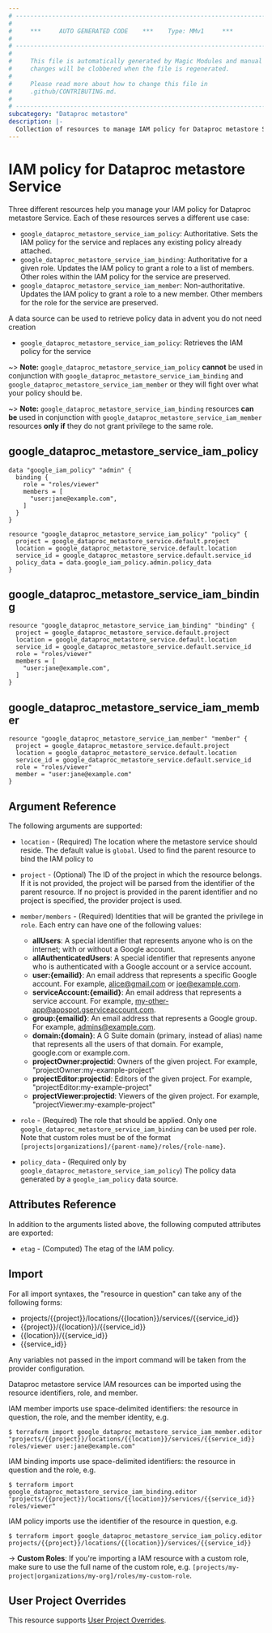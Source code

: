 ```yaml
---
# ----------------------------------------------------------------------------
#
#     ***     AUTO GENERATED CODE    ***    Type: MMv1     ***
#
# ----------------------------------------------------------------------------
#
#     This file is automatically generated by Magic Modules and manual
#     changes will be clobbered when the file is regenerated.
#
#     Please read more about how to change this file in
#     .github/CONTRIBUTING.md.
#
# ----------------------------------------------------------------------------
subcategory: "Dataproc metastore"
description: |-
  Collection of resources to manage IAM policy for Dataproc metastore Service
---
```


# IAM policy for Dataproc metastore Service
Three different resources help you manage your IAM policy for Dataproc metastore Service. Each of these resources serves a different use case:

* `google_dataproc_metastore_service_iam_policy`: Authoritative. Sets the IAM policy for the service and replaces any existing policy already attached.
* `google_dataproc_metastore_service_iam_binding`: Authoritative for a given role. Updates the IAM policy to grant a role to a list of members. Other roles within the IAM policy for the service are preserved.
* `google_dataproc_metastore_service_iam_member`: Non-authoritative. Updates the IAM policy to grant a role to a new member. Other members for the role for the service are preserved.

A data source can be used to retrieve policy data in advent you do not need creation

* `google_dataproc_metastore_service_iam_policy`: Retrieves the IAM policy for the service

~> **Note:** `google_dataproc_metastore_service_iam_policy` **cannot** be used in conjunction with `google_dataproc_metastore_service_iam_binding` and `google_dataproc_metastore_service_iam_member` or they will fight over what your policy should be.

~> **Note:** `google_dataproc_metastore_service_iam_binding` resources **can be** used in conjunction with `google_dataproc_metastore_service_iam_member` resources **only if** they do not grant privilege to the same role.



## google_dataproc_metastore_service_iam_policy

```hcl
data "google_iam_policy" "admin" {
  binding {
    role = "roles/viewer"
    members = [
      "user:jane@example.com",
    ]
  }
}

resource "google_dataproc_metastore_service_iam_policy" "policy" {
  project = google_dataproc_metastore_service.default.project
  location = google_dataproc_metastore_service.default.location
  service_id = google_dataproc_metastore_service.default.service_id
  policy_data = data.google_iam_policy.admin.policy_data
}
```

## google_dataproc_metastore_service_iam_binding

```hcl
resource "google_dataproc_metastore_service_iam_binding" "binding" {
  project = google_dataproc_metastore_service.default.project
  location = google_dataproc_metastore_service.default.location
  service_id = google_dataproc_metastore_service.default.service_id
  role = "roles/viewer"
  members = [
    "user:jane@example.com",
  ]
}
```

## google_dataproc_metastore_service_iam_member

```hcl
resource "google_dataproc_metastore_service_iam_member" "member" {
  project = google_dataproc_metastore_service.default.project
  location = google_dataproc_metastore_service.default.location
  service_id = google_dataproc_metastore_service.default.service_id
  role = "roles/viewer"
  member = "user:jane@example.com"
}
```


## Argument Reference

The following arguments are supported:

* `location` - (Required) The location where the metastore service should reside.
The default value is `global`.
 Used to find the parent resource to bind the IAM policy to

* `project` - (Optional) The ID of the project in which the resource belongs.
    If it is not provided, the project will be parsed from the identifier of the parent resource. If no project is provided in the parent identifier and no project is specified, the provider project is used.

* `member/members` - (Required) Identities that will be granted the privilege in `role`.
  Each entry can have one of the following values:
  * **allUsers**: A special identifier that represents anyone who is on the internet; with or without a Google account.
  * **allAuthenticatedUsers**: A special identifier that represents anyone who is authenticated with a Google account or a service account.
  * **user:{emailid}**: An email address that represents a specific Google account. For example, alice@gmail.com or joe@example.com.
  * **serviceAccount:{emailid}**: An email address that represents a service account. For example, my-other-app@appspot.gserviceaccount.com.
  * **group:{emailid}**: An email address that represents a Google group. For example, admins@example.com.
  * **domain:{domain}**: A G Suite domain (primary, instead of alias) name that represents all the users of that domain. For example, google.com or example.com.
  * **projectOwner:projectid**: Owners of the given project. For example, "projectOwner:my-example-project"
  * **projectEditor:projectid**: Editors of the given project. For example, "projectEditor:my-example-project"
  * **projectViewer:projectid**: Viewers of the given project. For example, "projectViewer:my-example-project"

* `role` - (Required) The role that should be applied. Only one
    `google_dataproc_metastore_service_iam_binding` can be used per role. Note that custom roles must be of the format
    `[projects|organizations]/{parent-name}/roles/{role-name}`.

* `policy_data` - (Required only by `google_dataproc_metastore_service_iam_policy`) The policy data generated by
  a `google_iam_policy` data source.

## Attributes Reference

In addition to the arguments listed above, the following computed attributes are
exported:

* `etag` - (Computed) The etag of the IAM policy.

## Import

For all import syntaxes, the "resource in question" can take any of the following forms:

* projects/{{project}}/locations/{{location}}/services/{{service_id}}
* {{project}}/{{location}}/{{service_id}}
* {{location}}/{{service_id}}
* {{service_id}}

Any variables not passed in the import command will be taken from the provider configuration.

Dataproc metastore service IAM resources can be imported using the resource identifiers, role, and member.

IAM member imports use space-delimited identifiers: the resource in question, the role, and the member identity, e.g.
```
$ terraform import google_dataproc_metastore_service_iam_member.editor "projects/{{project}}/locations/{{location}}/services/{{service_id}} roles/viewer user:jane@example.com"
```

IAM binding imports use space-delimited identifiers: the resource in question and the role, e.g.
```
$ terraform import google_dataproc_metastore_service_iam_binding.editor "projects/{{project}}/locations/{{location}}/services/{{service_id}} roles/viewer"
```

IAM policy imports use the identifier of the resource in question, e.g.
```
$ terraform import google_dataproc_metastore_service_iam_policy.editor projects/{{project}}/locations/{{location}}/services/{{service_id}}
```

-> **Custom Roles**: If you're importing a IAM resource with a custom role, make sure to use the
 full name of the custom role, e.g. `[projects/my-project|organizations/my-org]/roles/my-custom-role`.

## User Project Overrides

This resource supports [User Project Overrides](https://registry.terraform.io/providers/hashicorp/google/latest/docs/guides/provider_reference#user_project_override).
